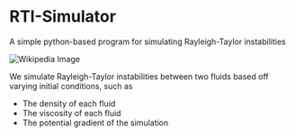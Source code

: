 # RTI-Simulator
A simple python-based program for simulating Rayleigh-Taylor instabilities

![Wikipedia Image](https://github.com/user-attachments/assets/ea8b0c61-8140-4e31-8aab-bc087b3004a0)

We simulate Rayleigh-Taylor instabilities between two fluids based off varying initial conditions, such as
 - The density of each fluid
 - The viscosity of each fluid
 - The potential gradient of the simulation


